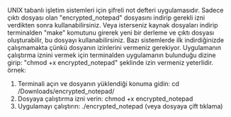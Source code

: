 UNIX tabanlı işletim sistemleri için şifreli not defteri uygulamasıdır.
Sadece çıktı dosyası olan "encrypted_notepad" dosyasını indirip gerekli izni verdikten sonra kullanabilirsiniz.
Veya isterseniz kaynak dosyaları indirip terminalden "make" komutunu girerek yeni bir derleme ve çıktı dosyası oluşturabilir,
bu dosyayı kullanabilirsiniz.
Bazı sistemlerde ilk indirdiğinizde çalışmamakta çünkü dosyanın izinlerini vermeniz gerekiyor.
Uygulamanın çalıştırma iznini vermek için terminalden uygulamanın bulunduğu dizine girip:
"chmod +x encrypted_notepad" şeklinde izin vermeniz yeterlidir.
örnek:
1) Terminali açın ve dosyanın yüklendiği konuma gidin:
   cd /Downloads/encrypted_notepad/
2) Dosyaya çalıştırma izni verin:
   chmod +x encrypted_notepad
3) Uygulamayı çalıştırın:
   ./encrypted_notepad (veya dosyaya çift tıklama)
